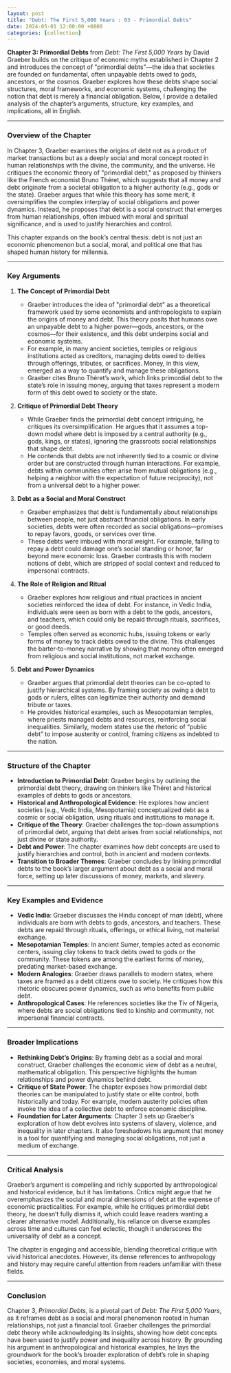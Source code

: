 ```yaml
---
layout: post
title: "Debt: The First 5,000 Years : 03 - Primordial Debts"
date: 2024-05-01 12:00:00 +0800
categories: [collection]
---
```


**Chapter 3: Primordial Debts** from *Debt: The First 5,000 Years* by David Graeber builds on the critique of economic myths established in Chapter 2 and introduces the concept of "primordial debts"—the idea that societies are founded on fundamental, often unpayable debts owed to gods, ancestors, or the cosmos. Graeber explores how these debts shape social structures, moral frameworks, and economic systems, challenging the notion that debt is merely a financial obligation. Below, I provide a detailed analysis of the chapter’s arguments, structure, key examples, and implications, all in English.

---

### Overview of the Chapter
In Chapter 3, Graeber examines the origins of debt not as a product of market transactions but as a deeply social and moral concept rooted in human relationships with the divine, the community, and the universe. He critiques the economic theory of "primordial debt," as proposed by thinkers like the French economist Bruno Théret, which suggests that all money and debt originate from a societal obligation to a higher authority (e.g., gods or the state). Graeber argues that while this theory has some merit, it oversimplifies the complex interplay of social obligations and power dynamics. Instead, he proposes that debt is a social construct that emerges from human relationships, often imbued with moral and spiritual significance, and is used to justify hierarchies and control.

This chapter expands on the book’s central thesis: debt is not just an economic phenomenon but a social, moral, and political one that has shaped human history for millennia.

---

### Key Arguments

1. **The Concept of Primordial Debt**
   - Graeber introduces the idea of "primordial debt" as a theoretical framework used by some economists and anthropologists to explain the origins of money and debt. This theory posits that humans owe an unpayable debt to a higher power—gods, ancestors, or the cosmos—for their existence, and this debt underpins social and economic systems.
   - For example, in many ancient societies, temples or religious institutions acted as creditors, managing debts owed to deities through offerings, tributes, or sacrifices. Money, in this view, emerged as a way to quantify and manage these obligations.
   - Graeber cites Bruno Théret’s work, which links primordial debt to the state’s role in issuing money, arguing that taxes represent a modern form of this debt owed to society or the state.

2. **Critique of Primordial Debt Theory**
   - While Graeber finds the primordial debt concept intriguing, he critiques its oversimplification. He argues that it assumes a top-down model where debt is imposed by a central authority (e.g., gods, kings, or states), ignoring the grassroots social relationships that shape debt.
   - He contends that debts are not inherently tied to a cosmic or divine order but are constructed through human interactions. For example, debts within communities often arise from mutual obligations (e.g., helping a neighbor with the expectation of future reciprocity), not from a universal debt to a higher power.

3. **Debt as a Social and Moral Construct**
   - Graeber emphasizes that debt is fundamentally about relationships between people, not just abstract financial obligations. In early societies, debts were often recorded as social obligations—promises to repay favors, goods, or services over time.
   - These debts were imbued with moral weight. For example, failing to repay a debt could damage one’s social standing or honor, far beyond mere economic loss. Graeber contrasts this with modern notions of debt, which are stripped of social context and reduced to impersonal contracts.

4. **The Role of Religion and Ritual**
   - Graeber explores how religious and ritual practices in ancient societies reinforced the idea of debt. For instance, in Vedic India, individuals were seen as born with a debt to the gods, ancestors, and teachers, which could only be repaid through rituals, sacrifices, or good deeds.
   - Temples often served as economic hubs, issuing tokens or early forms of money to track debts owed to the divine. This challenges the barter-to-money narrative by showing that money often emerged from religious and social institutions, not market exchange.

5. **Debt and Power Dynamics**
   - Graeber argues that primordial debt theories can be co-opted to justify hierarchical systems. By framing society as owing a debt to gods or rulers, elites can legitimize their authority and demand tribute or taxes.
   - He provides historical examples, such as Mesopotamian temples, where priests managed debts and resources, reinforcing social inequalities. Similarly, modern states use the rhetoric of “public debt” to impose austerity or control, framing citizens as indebted to the nation.

---

### Structure of the Chapter
- **Introduction to Primordial Debt**: Graeber begins by outlining the primordial debt theory, drawing on thinkers like Théret and historical examples of debts to gods or ancestors.
- **Historical and Anthropological Evidence**: He explores how ancient societies (e.g., Vedic India, Mesopotamia) conceptualized debt as a cosmic or social obligation, using rituals and institutions to manage it.
- **Critique of the Theory**: Graeber challenges the top-down assumptions of primordial debt, arguing that debt arises from social relationships, not just divine or state authority.
- **Debt and Power**: The chapter examines how debt concepts are used to justify hierarchies and control, both in ancient and modern contexts.
- **Transition to Broader Themes**: Graeber concludes by linking primordial debts to the book’s larger argument about debt as a social and moral force, setting up later discussions of money, markets, and slavery.

---

### Key Examples and Evidence
- **Vedic India**: Graeber discusses the Hindu concept of *rnan* (debt), where individuals are born with debts to gods, ancestors, and teachers. These debts are repaid through rituals, offerings, or ethical living, not material exchange.
- **Mesopotamian Temples**: In ancient Sumer, temples acted as economic centers, issuing clay tokens to track debts owed to gods or the community. These tokens are among the earliest forms of money, predating market-based exchange.
- **Modern Analogies**: Graeber draws parallels to modern states, where taxes are framed as a debt citizens owe to society. He critiques how this rhetoric obscures power dynamics, such as who benefits from public debt.
- **Anthropological Cases**: He references societies like the Tiv of Nigeria, where debts are social obligations tied to kinship and community, not impersonal financial contracts.

---

### Broader Implications
- **Rethinking Debt’s Origins**: By framing debt as a social and moral construct, Graeber challenges the economic view of debt as a neutral, mathematical obligation. This perspective highlights the human relationships and power dynamics behind debt.
- **Critique of State Power**: The chapter exposes how primordial debt theories can be manipulated to justify state or elite control, both historically and today. For example, modern austerity policies often invoke the idea of a collective debt to enforce economic discipline.
- **Foundation for Later Arguments**: Chapter 3 sets up Graeber’s exploration of how debt evolves into systems of slavery, violence, and inequality in later chapters. It also foreshadows his argument that money is a tool for quantifying and managing social obligations, not just a medium of exchange.

---

### Critical Analysis
Graeber’s argument is compelling and richly supported by anthropological and historical evidence, but it has limitations. Critics might argue that he overemphasizes the social and moral dimensions of debt at the expense of economic practicalities. For example, while he critiques primordial debt theory, he doesn’t fully dismiss it, which could leave readers wanting a clearer alternative model. Additionally, his reliance on diverse examples across time and cultures can feel eclectic, though it underscores the universality of debt as a concept.

The chapter is engaging and accessible, blending theoretical critique with vivid historical anecdotes. However, its dense references to anthropology and history may require careful attention from readers unfamiliar with these fields.

---

### Conclusion
Chapter 3, *Primordial Debts*, is a pivotal part of *Debt: The First 5,000 Years*, as it reframes debt as a social and moral phenomenon rooted in human relationships, not just a financial tool. Graeber challenges the primordial debt theory while acknowledging its insights, showing how debt concepts have been used to justify power and inequality across history. By grounding his argument in anthropological and historical examples, he lays the groundwork for the book’s broader exploration of debt’s role in shaping societies, economies, and moral systems.

